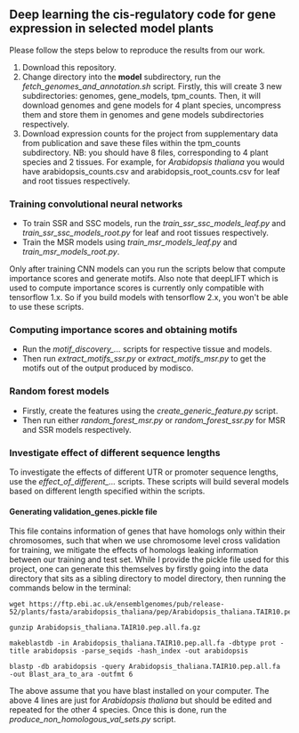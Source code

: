 ## Deep learning the cis-regulatory code for gene expression in selected model plants
Please follow the steps below to reproduce the results from our work.
1. Download this repository.
2. Change directory into the **model** subdirectory, run the *fetch_genomes_and_annotation.sh* script. Firstly, this
will create 3 new subdirectories: genomes, gene_models, tpm_counts. Then, it will download genomes and gene models
for 4 plant species, uncompress them and store them in genomes and gene models subdirectories respectively.
3. Download expression counts for the project from supplementary data from publication and save these files 
within the tpm_counts subdirectory. NB: you should have 8 files, corresponding to 4 plant species and 2 tissues.
For example, for *Arabidopsis thaliana* you would have arabidopsis_counts.csv and arabidopsis_root_counts.csv 
for leaf and root tissues respectively.

### Training convolutional neural networks
- To train SSR and SSC models, run the *train_ssr_ssc_models_leaf.py* and *train_ssr_ssc_models_root.py* for
leaf and root tissues respectively.
- Train the MSR models using *train_msr_models_leaf.py* and *train_msr_models_root.py*.

Only after training CNN models can you run the scripts below that compute importance scores and generate motifs. Also 
note that deepLIFT which is used to compute importance scores is currently only compatible with tensorflow 1.x. So if
you build models with tensorflow 2.x, you won't be able to use these scripts.
### Computing importance scores and obtaining motifs
- Run the *motif_discovery_...* scripts for respective tissue and models.
- Then run *extract_motifs_ssr.py* or *extract_motifs_msr.py* to get the motifs out of the output produced by
modisco.

### Random forest models
- Firstly, create the features using the *create_generic_feature.py* script.
- Then run either *random_forest_msr.py* or *random_forest_ssr.py* for MSR and SSR models respectively.

### Investigate effect of different sequence lengths
To investigate the effects of different UTR or promoter sequence lengths, use the *effect_of_different_...*
scripts. These scripts will build several models based on different length specified within the scripts.


#### Generating validation_genes.pickle file
This file contains information of genes that have homologs only within their chromosomes, such that when we use
chromosome level cross validation for training, we mitigate the effects of homologs leaking information between our
training and test set. While I provide the pickle file used for this project, one can generate this themselves  by
firstly going into the data directory that sits as a sibling directory to model directory, then running the commands
below in the terminal:

```shell
wget https://ftp.ebi.ac.uk/ensemblgenomes/pub/release-52/plants/fasta/arabidopsis_thaliana/pep/Arabidopsis_thaliana.TAIR10.pep.all.fa.gz
```
```shell
gunzip Arabidopsis_thaliana.TAIR10.pep.all.fa.gz
```
```shell
makeblastdb -in Arabidopsis_thaliana.TAIR10.pep.all.fa -dbtype prot -title arabidopsis -parse_seqids -hash_index -out arabidopsis
```
```shell
blastp -db arabidopsis -query Arabidopsis_thaliana.TAIR10.pep.all.fa  -out Blast_ara_to_ara -outfmt 6
```
The above assume that you have blast installed on your computer.
The above 4 lines are just for *Arabidopsis thaliana* but should be edited and repeated for the other 4 species. Once 
this is done, run the *produce_non_homologous_val_sets.py* script.